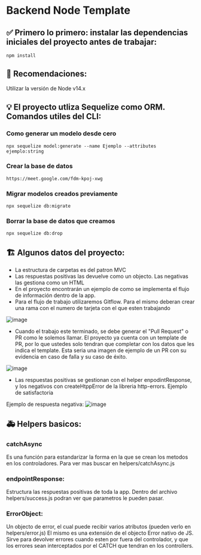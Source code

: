 # Backend Node Template

## ✅ Primero lo primero: instalar las dependencias iniciales del proyecto antes de trabajar:

```
npm install
```

## 🚩 Recomendaciones:

Utilizar la versión de Node v14.x

## 💡 El proyecto utliza Sequelize como ORM. Comandos utiles del CLI:

### Como generar un modelo desde cero

```
npx sequelize model:generate --name Ejemplo --attributes ejemplo:string
```

### Crear la base de datos

```
https://meet.google.com/fdm-kpoj-xwg
```

### Migrar modelos creados previamente

```
npx sequelize db:migrate
```

### Borrar la base de datos que creamos

```
npx sequelize db:drop
```

## 🏗 Algunos datos del proyecto:

- La estructura de carpetas es del patron MVC
- Las respuestas positivas las devuelve como un objecto. Las negativas las gestiona como un HTML
- En el proyecto encontrarán un ejemplo de como se implementa el flujo de información dentro de la app.
- Para el flujo de trabajo utilizaremos Gitflow. Para el mismo deberan crear una rama con el numero de tarjeta con el que esten trabajando

![image](https://user-images.githubusercontent.com/79473217/193649836-2720c8f4-a038-4014-b9a5-c515a9aee273.png)

- Cuando el trabajo este terminado, se debe generar el "Pull Request" o PR como le solemos llamar. El proyecto ya cuenta con un template de PR, por lo que ustedes solo tendran que completar con los datos que les indica el template. Esta seria una imagen de ejemplo de un PR con su evidencia en caso de falla y su caso de éxito.

![image](https://user-images.githubusercontent.com/79473217/193650283-f9d52ece-3548-4a27-8cbf-63fc9fcf72e2.png)

- Las respuestas positivas se gestionan con el helper enpodintResponse, y los negativos con createHtppError de la libreria http-errors.
  Ejemplo de satisfactoria

Ejemplo de respuesta negativa:
![image](https://user-images.githubusercontent.com/79473217/193651690-f0081ce6-9d2e-43ca-9986-bec8a9082d7f.png)

## 🚑 Helpers basicos:

### catchAsync

Es una función para estandarizar la forma en la que se crean los metodos en los controladores. Para ver mas buscar en helpers/catchAsync.js

### endpointResponse:

Estructura las respuestas positivas de toda la app. Dentro del archivo helpers/success.js podran ver que parametros le pueden pasar.

### ErrorObject:

Un objecto de error, el cual puede recibir varios atributos (pueden verlo en helpers/error.js)
El mismo es una extensión de el objecto Error nativo de JS. Sirve para devolver errores cuando esten por fuera del controlador, y que los errores sean interceptados por el CATCH que tendran en los controllers.

